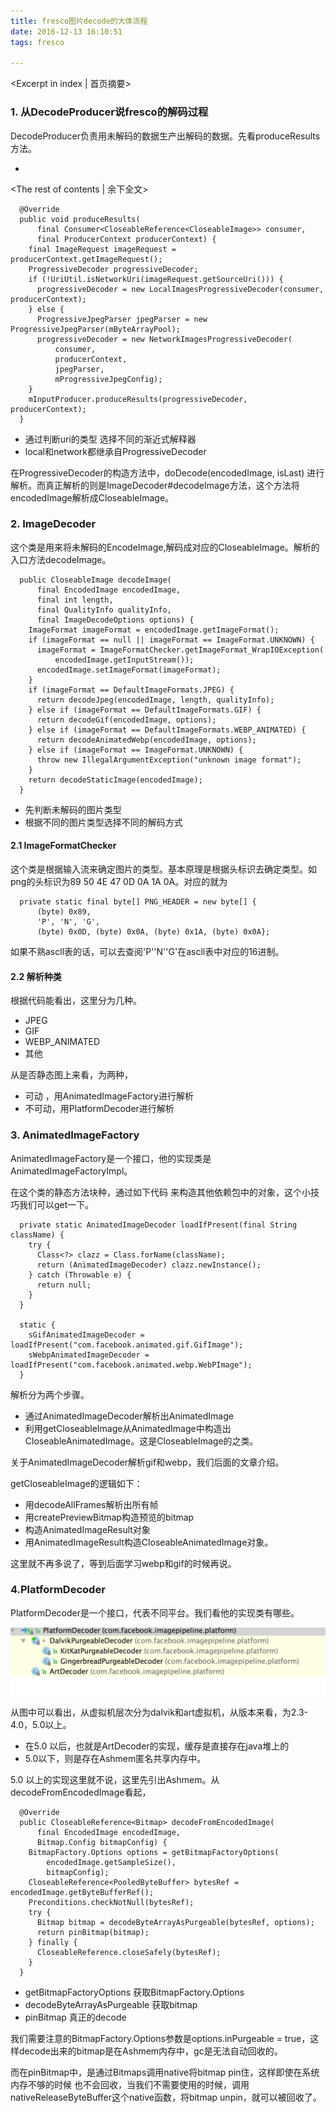 ```yaml
---
title: fresco图片decode的大体流程
date: 2016-12-13 16:10:51
tags: fresco

---
```

<Excerpt in index | 首页摘要>
### 1. 从DecodeProducer说fresco的解码过程

DecodeProducer负责用未解码的数据生产出解码的数据。先看produceResults方法。

+ <!-- more -->
<The rest of contents | 余下全文>


```
  @Override
  public void produceResults(
      final Consumer<CloseableReference<CloseableImage>> consumer,
      final ProducerContext producerContext) {
    final ImageRequest imageRequest = producerContext.getImageRequest();
    ProgressiveDecoder progressiveDecoder;
    if (!UriUtil.isNetworkUri(imageRequest.getSourceUri())) {
      progressiveDecoder = new LocalImagesProgressiveDecoder(consumer, producerContext);
    } else {
      ProgressiveJpegParser jpegParser = new ProgressiveJpegParser(mByteArrayPool);
      progressiveDecoder = new NetworkImagesProgressiveDecoder(
          consumer,
          producerContext,
          jpegParser,
          mProgressiveJpegConfig);
    }
    mInputProducer.produceResults(progressiveDecoder, producerContext);
  }
```

* 通过判断uri的类型 选择不同的渐近式解释器
* local和network都继承自ProgressiveDecoder

在ProgressiveDecoder的构造方法中，doDecode(encodedImage, isLast) 进行解析。而真正解析的则是ImageDecoder#decodeImage方法，这个方法将encodedImage解析成CloseableImage。

### 2. ImageDecoder

这个类是用来将未解码的EncodeImage,解码成对应的CloseableImage。解析的入口方法decodeImage。

```
  public CloseableImage decodeImage(
      final EncodedImage encodedImage,
      final int length,
      final QualityInfo qualityInfo,
      final ImageDecodeOptions options) {
    ImageFormat imageFormat = encodedImage.getImageFormat();
    if (imageFormat == null || imageFormat == ImageFormat.UNKNOWN) {
      imageFormat = ImageFormatChecker.getImageFormat_WrapIOException(
          encodedImage.getInputStream());
      encodedImage.setImageFormat(imageFormat);
    }
    if (imageFormat == DefaultImageFormats.JPEG) {
      return decodeJpeg(encodedImage, length, qualityInfo);
    } else if (imageFormat == DefaultImageFormats.GIF) {
      return decodeGif(encodedImage, options);
    } else if (imageFormat == DefaultImageFormats.WEBP_ANIMATED) {
      return decodeAnimatedWebp(encodedImage, options);
    } else if (imageFormat == ImageFormat.UNKNOWN) {
      throw new IllegalArgumentException("unknown image format");
    }
    return decodeStaticImage(encodedImage);
  }
```

* 先判断未解码的图片类型
* 根据不同的图片类型选择不同的解码方式

#### 2.1 ImageFormatChecker

这个类是根据输入流来确定图片的类型。基本原理是根据头标识去确定类型。如png的头标识为89 50 4E 47 0D 0A 1A 0A。对应的就为

```
  private static final byte[] PNG_HEADER = new byte[] {
      (byte) 0x89,
      'P', 'N', 'G',
      (byte) 0x0D, (byte) 0x0A, (byte) 0x1A, (byte) 0x0A};
```

如果不熟ascll表的话，可以去查阅'P''N''G'在ascll表中对应的16进制。


#### 2.2 解析种类

根据代码能看出，这里分为几种。

* JPEG
* GIF
* WEBP_ANIMATED
* 其他

从是否静态图上来看，为两种，

* 可动 ，用AnimatedImageFactory进行解析
* 不可动，用PlatformDecoder进行解析


### 3. AnimatedImageFactory


AnimatedImageFactory是一个接口，他的实现类是AnimatedImageFactoryImpl。

在这个类的静态方法块种，通过如下代码 来构造其他依赖包中的对象，这个小技巧我们可以get一下。

```
  private static AnimatedImageDecoder loadIfPresent(final String className) {
    try {
      Class<?> clazz = Class.forName(className);
      return (AnimatedImageDecoder) clazz.newInstance();
    } catch (Throwable e) {
      return null;
    }
  }

  static {
    sGifAnimatedImageDecoder = loadIfPresent("com.facebook.animated.gif.GifImage");
    sWebpAnimatedImageDecoder = loadIfPresent("com.facebook.animated.webp.WebPImage");
  }
```

解析分为两个步骤。

* 通过AnimatedImageDecoder解析出AnimatedImage
* 利用getCloseableImage从AnimatedImage中构造出CloseableAnimatedImage。这是CloseableImage的之类。

关于AnimatedImageDecoder解析gif和webp，我们后面的文章介绍。

getCloseableImage的逻辑如下：

* 用decodeAllFrames解析出所有帧
* 用createPreviewBitmap构造预览的bitmap
* 构造AnimatedImageResult对象
* 用AnimatedImageResult构造CloseableAnimatedImage对象。

这里就不再多说了，等到后面学习webp和gif的时候再说。

### 4.PlatformDecoder

PlatformDecoder是一个接口，代表不同平台。我们看他的实现类有哪些。

![](/images/fresco/fresco_3.png)

从图中可以看出，从虚拟机层次分为dalvik和art虚拟机，从版本来看，为2.3-4.0，5.0以上。

* 在5.0 以后，也就是ArtDecoder的实现，缓存是直接存在java堆上的
* 5.0以下，则是存在Ashmem匿名共享内存中。


5.0 以上的实现这里就不说，这里先引出Ashmem。从decodeFromEncodedImage看起，

```
  @Override
  public CloseableReference<Bitmap> decodeFromEncodedImage(
      final EncodedImage encodedImage,
      Bitmap.Config bitmapConfig) {
    BitmapFactory.Options options = getBitmapFactoryOptions(
        encodedImage.getSampleSize(),
        bitmapConfig);
    CloseableReference<PooledByteBuffer> bytesRef = encodedImage.getByteBufferRef();
    Preconditions.checkNotNull(bytesRef);
    try {
      Bitmap bitmap = decodeByteArrayAsPurgeable(bytesRef, options);
      return pinBitmap(bitmap);
    } finally {
      CloseableReference.closeSafely(bytesRef);
    }
  }
```

* getBitmapFactoryOptions 获取BitmapFactory.Options
* decodeByteArrayAsPurgeable 获取bitmap
* pinBitmap 真正的decode

我们需要注意的BitmapFactory.Options参数是options.inPurgeable = true，这样decode出来的bitmap是在Ashmem内存中，gc是无法自动回收的。

而在pinBitmap中，是通过Bitmaps调用native将bitmap pin住，这样即使在系统内存不够的时候 也不会回收，当我们不需要使用的时候，调用nativeReleaseByteBuffer这个native函数，将bitmap unpin，就可以被回收了。











